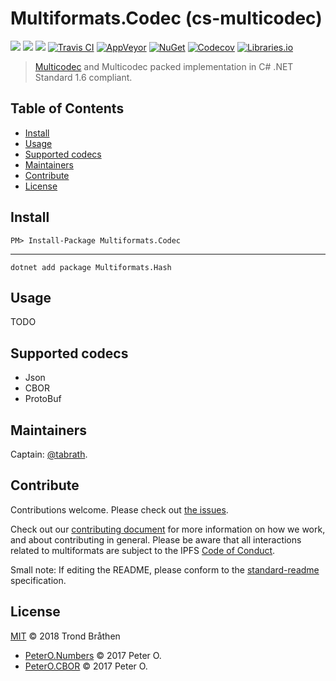 # Multiformats.Codec (cs-multicodec)

[![](https://img.shields.io/badge/project-multiformats-blue.svg?style=flat-square)](https://github.com/multiformats/multiformats)
[![](https://img.shields.io/badge/freenode-%23ipfs-blue.svg?style=flat-square)](https://webchat.freenode.net/?channels=%23ipfs)
[![](https://img.shields.io/badge/readme%20style-standard-brightgreen.svg?style=flat-square)](https://github.com/RichardLitt/standard-readme)
[![Travis CI](https://img.shields.io/travis/multiformats/cs-multicodec.svg?style=flat-square&branch=master)](https://travis-ci.org/multiformats/cs-multicodec)
[![AppVeyor](https://img.shields.io/appveyor/ci/tabrath/cs-multicodec/master.svg?style=flat-square)](https://ci.appveyor.com/project/tabrath/cs-multicodec)
[![NuGet](https://buildstats.info/nuget/Multiformats.Codec)](https://www.nuget.org/packages/Multiformats.Codec/)
[![Codecov](https://img.shields.io/codecov/c/github/multiformats/cs-multicodec/master.svg?style=flat-square)](https://codecov.io/gh/multiformats/cs-multicodec)
[![Libraries.io](https://img.shields.io/librariesio/github/multiformats/cs-multicodec.svg?style=flat-square)](https://libraries.io/github/multiformats/cs-multicodec)

> [Multicodec](https://github.com/multiformats/multicodec) and Multicodec packed implementation in C# .NET Standard 1.6 compliant.

## Table of Contents

- [Install](#install)
- [Usage](#usage)
- [Supported codecs](#supported-codecs)
- [Maintainers](#maintainers)
- [Contribute](#contribute)
- [License](#license)

## Install

    PM> Install-Package Multiformats.Codec

---

    dotnet add package Multiformats.Hash

## Usage

TODO

## Supported codecs

- Json
- CBOR
- ProtoBuf

## Maintainers

Captain: [@tabrath](https://github.com/tabrath).

## Contribute

Contributions welcome. Please check out [the issues](https://github.com/multiformats/cs-multihash/issues).

Check out our [contributing document](https://github.com/multiformats/multiformats/blob/master/contributing.md) for more information on how we work, and about contributing in general. Please be aware that all interactions related to multiformats are subject to the IPFS [Code of Conduct](https://github.com/ipfs/community/blob/master/code-of-conduct.md).

Small note: If editing the README, please conform to the [standard-readme](https://github.com/RichardLitt/standard-readme) specification.

## License

[MIT](LICENSE) © 2018 Trond Bråthen

* [PeterO.Numbers](https://github.com/peteroupc/Numbers) © 2017 Peter O.
* [PeterO.CBOR](https://github.com/peteroupc/CBOR) © 2017 Peter O.
